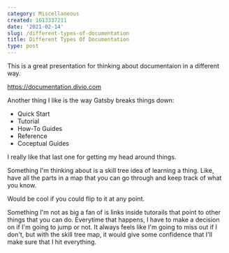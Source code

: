 ```yaml
---
category: Miscellaneous
created: 1613337211
date: '2021-02-14'
slug: /different-types-of-documentation
title: Different Types Of Documentation
type: post
---
```



This is a great presentation for thinking about documentaion in a different way. 

https://documentation.divio.com

Another thing I like is the way Gatsby breaks things down:

- Quick Start
- Tutorial
- How-To Guides
- Reference
- Coceptual Guides

I really like that last one for getting my head around things. 

Something I'm thinking about is a skill tree idea of learning a thing. Like, have all the parts in a map that you can go through and keep track of what you know. 

Would be cool if you could flip to it at any point. 

Something I'm not as big a fan of is links inside tutorails that point to other things that you can do. Everytime that happens, I have to make a decision on if I'm going to jump or not. It always feels like I'm going to miss out if I don't, but with the skill tree map, it would give some confidence that I'll make sure that I hit everything.